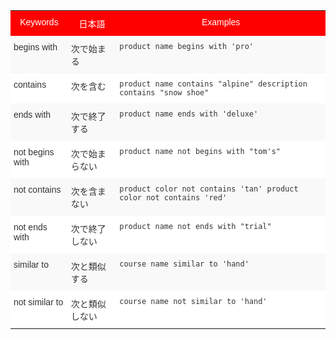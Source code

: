 <style type="text/css">
.tg  {border-collapse:collapse;border-spacing:0;border:none;border-color:#ccc;}
.tg td{font-family:Arial, sans-serif;font-size:14px;padding:10px 5px;border-style:solid;border-width:0px;overflow:hidden;word-break:normal;border-color:#ccc;color:#333;background-color:#fff;}
.tg th{font-family:Arial, sans-serif;font-size:14px;font-weight:normal;padding:10px 5px;border-style:solid;border-width:0px;overflow:hidden;word-break:normal;border-color:#ccc;color:#333;background-color:#f0f0f0;}
.tg .tg-k64o{background-color:#fe0000;color:#ffffff;border-color:inherit;vertical-align:top}
.tg .tg-dc35{background-color:#f9f9f9;border-color:inherit;vertical-align:top}
.tg .tg-us36{border-color:inherit;vertical-align:top}
</style>
<table class="tg">
  <tr>
    <th class="tg-k64o">Keywords</th>
    <th class="tg-k64o">日本語</th>
    <th class="tg-k64o">Examples</th>
  </tr>
  <tr>
    <td class="tg-dc35">begins with</td>
    <td class="tg-dc35">次で始まる</td>
    <td class="tg-dc35"><code>product name begins with 'pro'</code></td>
  </tr>
  <tr>
    <td class="tg-us36">contains</td>
    <td class="tg-us36">次を含む</td>
    <td class="tg-us36"><code>product name contains "alpine" description contains "snow shoe"</code></td>
  </tr>
  <tr>
    <td class="tg-dc35">ends with</td>
    <td class="tg-dc35">次で終了する</td>
    <td class="tg-dc35"><code>product name ends with 'deluxe'</code></td>
  </tr>
  <tr>
    <td class="tg-us36">not begins with</td>
    <td class="tg-us36">次で始まらない</td>
    <td class="tg-us36"><code>product name not begins with "tom's"</code></td>
  </tr>
  <tr>
    <td class="tg-dc35">not contains</td>
    <td class="tg-dc35">次を含まない</td>
    <td class="tg-dc35"><code>product color not contains 'tan' product color not contains 'red'</code></td>
  </tr>
  <tr>
    <td class="tg-us36">not ends with</td>
    <td class="tg-us36">次で終了しない</td>
    <td class="tg-us36"><code>product name not ends with "trial"</code></td>
  </tr>
  <tr>
    <td class="tg-dc35">similar to</td>
    <td class="tg-dc35">次と類似する</td>
    <td class="tg-dc35"><code>course name similar to 'hand'</code></td>
  </tr>
  <tr>
    <td class="tg-us36">not similar to</td>
    <td class="tg-us36">次と類似しない</td>
    <td class="tg-us36"><code>course name not similar to 'hand'</code></td>
  </tr>
</table>
